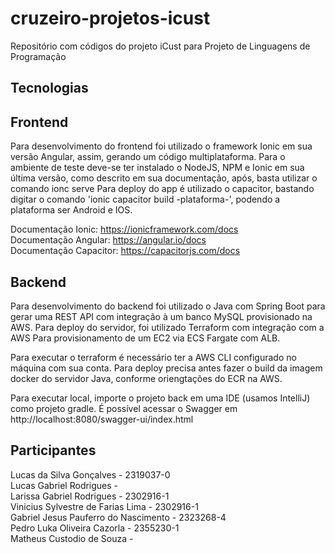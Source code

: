 # cruzeiro-projetos-icust
Repositório com códigos do projeto iCust para Projeto de Linguagens de Programação

## Tecnologias

## Frontend
Para desenvolvimento do frontend foi utilizado o framework Ionic em sua versão Angular, assim, gerando um código multiplataforma.
Para o ambiente de teste deve-se ter instalado o NodeJS, NPM e Ionic em sua última versão, como descrito em sua documentação, após, basta utilizar o comando ionc serve
Para deploy do app é utilizado o capacitor, bastando digitar o comando 'ionic capacitor build -plataforma-', podendo a plataforma ser Android e IOS.

Documentação Ionic: https://ionicframework.com/docs<br>
Documentação Angular: https://angular.io/docs<br>
Documentação Capacitor: https://capacitorjs.com/docs<br>

## Backend
Para desenvolvimento do backend foi utilizado o Java com Spring Boot para gerar uma REST API com integração à um banco MySQL provisionado na AWS.
Para deploy do servidor, foi utilizado Terraform com integração com a AWS Para provisionamento de um EC2 via ECS Fargate com ALB.

Para executar o terraform é necessário ter a AWS CLI configurado no máquina com sua conta.
Para deploy precisa antes fazer o build da imagem docker do servidor Java, conforme oriengtações do ECR na AWS.

Para executar local, importe o projeto back em uma IDE (usamos IntelliJ) como projeto gradle. É possível acessar o Swagger em http://localhost:8080/swagger-ui/index.html


## Participantes
Lucas da Silva Gonçalves - 2319037-0<br>
Lucas Gabriel Rodrigues - <br>
Larissa Gabriel Rodrigues - 2302916-1<br>
Vinicius Sylvestre de Farias Lima - 2302916-1<br>
Gabriel Jesus Pauferro do Nascimento - 2323268-4<br>
Pedro Luka Oliveira Cazorla - 2355230-1<br>
Matheus Custodio de Souza -<br>


